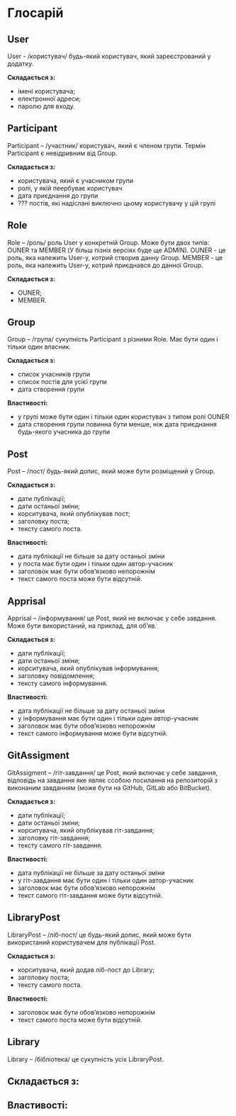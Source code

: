 # Глосарій

## User
User - /користувач/ будь-який користувач, який зареєстрований у додатку.

**Складається з:**
 - імені користувача;
 - електронної адреси;
 - паролю для входу.

## Participant
Participant – /участник/ користувач, який є членом групи. Термін Participant є невідривним від Group.

**Складається з:**
 - користувача, який є учасником групи
 - ролі, у якій пеербуває користувач
 - дата приєднання до групи
 - ??? постів, які надіслані виключно цьому користувачу у цій групі

## Role
Role – /роль/ роль User у конкретній Group. Може бути двох типів: OUNER та MEMBER (У більш пізніх версіях буде ще 
ADMIN). OUNER - це роль, яка належить User-у, котрий створив данну Group. MEMBER - це роль, яка належить User-у, 
котрий приєднався до данної Group.

**Складається з:**
 - OUNER;
 - MEMBER.

## Group
Group – /група/ сукупність Participant з різними Role. Має бути один і тільки один власник.

**Складається з:**
 - список учасників групи
 - список постів для усієї групи
 - дата створення групи

**Властивості:**
- у групі може бути один і тільки один користувач з типом ролі OUNER
- дата створення групи повинна бути менше, ніж дата приєднання будь-якого учасника до групи

## Post
Post – /пост/ будь-який допис, який може бути розміщений у Group.

**Складається з:**
 - дати публікації;
 - дати останьої зміни;
 - корситувача, який опублікував пост;
 - заголовку поста;
 - тексту самого поста.

**Властивості:**
 - дата публікації не більше за дату останьої зміни
 - у поста має бути один і тільки один автор-учасник
 - заголовок має бути обов’язково непорожнім
 - текст самого поста може бути відсутній.

## Apprisal
Apprisal – /інформування/ це Post, який не включає у себе завдання. Може бути використаний, на приклад, для об’яв.

**Складається з:**
 - дати публікації;
 - дати останьої зміни;
 - корситувача, який опублікував інформування;
 - заголовку повідомлення;
 - тексту самого інформування.

**Властивості:**
 - дата публікації не більше за дату останьої зміни
 - у інформування має бути один і тільки один автор-учасник
 - заголовок має бути обов’язково непорожнім
 - текст самого інформування може бути відсутній.

## GitAssigment
GitAssigment – /гіт-завдання/ це Post, який включає у себе завдання, відповідь на завдання яке 
являє ссобою посилання на репозиторій з виконаним завданням (може бути на GitHub, GitLab або BitBucket).

**Складається з:**
 - дати публікації;
 - дати останьої зміни;
 - корситувача, який опублікував гіт-завдання;
 - заголовку гіт-завдання;
 - тексту самого гіт-завдання.

**Властивості:**
 - дата публікації не більше за дату останьої зміни
 - у гіт-завдання має бути один і тільки один автор-учасник
 - заголовок має бути обов’язково непорожнім
 - текст самого гіт-завдання може бути відсутній.

## LibraryPost
LibraryPost – /ліб-пост/ це будь-який допис, який може бути використаний користувачем для публікації Post.

**Складається з:**
 - корситувача, який додав ліб-пост до Library;
 - заголовку поста;
 - тексту самого поста.

**Властивості:**
 - заголовок має бути обов’язково непорожнім
 - текст самого поста може бути відсутній.

## Library
Library – /бібліотека/ це сукупність усіх LibraryPost.

**Складається з:**
 - 

**Властивості:**
 - 
